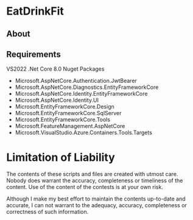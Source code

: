 # EatDrinkFit

## About

## Requirements
VS2022 .Net Core 8.0 Nuget Packages
* Microsoft.AspNetCore.Authentication.JwtBearer
* Microsoft.AspNetCore.Diagnostics.EntityFrameworkCore
* Microsoft.AspNetCore.Identity.EntityFrameworkCore
* Microsoft.AspNetCore.Identity.UI
* Microsoft.EntityFrameworkCore.Design
* Microsoft.EntityFrameworkCore.SqlServer
* Microsoft.EntityFrameworkCore.Tools
* Microsoft.FeatureManagement.AspNetCore
* Microsoft.VisualStudio.Azure.Containers.Tools.Targets

# Limitation of Liability

The contents of these scripts and files are created with utmost care. Nobody does warrant the accuracy, completeness or timeliness of the content. Use of the content of the contests is at your own risk. 

Although I make my best effort to maintain the contents up-to-date and accurate, I can not warrant to the adequacy, accuracy, completeness or correctness of such information.

